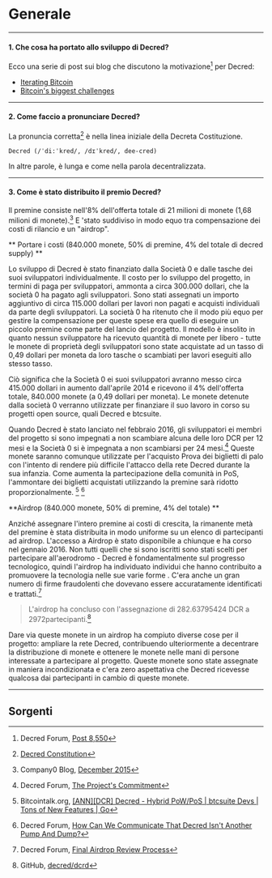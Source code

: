 # <i class="fa fa-question-circle"></i> Generale 

---

#### 1. Che cosa ha portato allo sviluppo di Decred? 

Ecco una serie di post sui blog che discutono la motivazione[^8550] per Decred:

* [Iterating Bitcoin](https://blog.companyzero.com/2015/12/iterating-bitcoin/)
* [Bitcoin's biggest challenges](https://blog.companyzero.com/2015/11/bitcoins-biggest-challenges/)

---

#### 2. Come faccio a pronunciare Decred?

La pronuncia corretta[^14482] è nella linea iniziale della Decreta Costituzione.

```no-highlight
Decred (/ˈdi:ˈkred/, /dɪˈkred/, dee-cred)
```

In altre parole, è lunga e come nella parola decentralizzata.

---

#### 3. Come è stato distribuito il premio Decred? 

Il premine consiste nell'8% dell'offerta totale di 21 milioni di monete (1,68 milioni di monete).[^1] E 'stato suddiviso in modo equo tra compensazione dei costi di rilancio e un "airdrop".

** Portare i costi (840.000 monete, 50% di premine, 4% del totale di decred supply) **

Lo sviluppo di Decred è stato finanziato dalla Società 0 e dalle tasche dei suoi sviluppatori individualmente. Il costo per lo sviluppo del progetto, in termini di paga per sviluppatori, ammonta a circa 300.000 dollari, che la società 0 ha pagato agli sviluppatori. Sono stati assegnati un importo aggiuntivo di circa 115.000 dollari per lavori non pagati e acquisti individuali da parte degli sviluppatori. La società 0 ha ritenuto che il modo più equo per gestire la compensazione per queste spese era quello di eseguire un piccolo premine come parte del lancio del progetto. Il modello è insolito in quanto nessun sviluppatore ha ricevuto quantità di monete per libero - tutte le monete di proprietà degli sviluppatori sono state acquistate ad un tasso di 0,49 dollari per moneta da loro tasche o scambiati per lavori eseguiti allo stesso tasso.

Ciò significa che la Società 0 ei suoi sviluppatori avranno messo circa 415.000 dollari in aumento dall'aprile 2014 e ricevono il 4% dell'offerta totale, 840.000 monete (a 0,49 dollari per moneta). Le monete detenute dalla società 0 verranno utilizzate per finanziare il suo lavoro in corso su progetti open source, quali Decred e btcsuite.

Quando Decred è stato lanciato nel febbraio 2016, gli sviluppatori ei membri del progetto si sono impegnati a non scambiare alcuna delle loro DCR per 12 mesi e la Società 0 si è impegnata a non scambiarsi per 24 mesi.[^4] Queste monete saranno comunque utilizzate per l'acquisto Prova dei biglietti di palo con l'intento di rendere più difficile l'attacco della rete Decred durante la sua infanzia. Come aumenta la partecipazione della comunità in PoS, l'ammontare dei biglietti acquistati utilizzando la premine sarà ridotto proporzionalmente. [^5] [^6]


 **Airdrop (840.000 monete, 50% di premine, 4% del totale) **

Anziché assegnare l'intero premine ai costi di crescita, la rimanente metà del premine è stata distribuita in modo uniforme su un elenco di partecipanti ad airdrop. L'accesso a Airdrop è stato disponibile a chiunque e ha corso nel gennaio 2016. Non tutti quelli che si sono iscritti sono stati scelti per partecipare all'aerodromo - Decred è fondamentalmente sul progresso tecnologico, quindi l'airdrop ha individuato individui che hanno contribuito a promuovere la tecnologia nelle sue varie forme . C'era anche un gran numero di firme fraudolenti che dovevano essere accuratamente identificati e trattati.[^3] 

> L'airdrop ha concluso con l'assegnazione di 282.63795424 DCR a 2972 ​​partecipanti.[^2]

Dare via queste monete in un airdrop ha compiuto diverse cose per il progetto: ampliare la rete Decred, contribuendo ulteriormente a decentrare la distribuzione di monete e ottenere le monete nelle mani di persone interessate a partecipare al progetto. Queste monete sono state assegnate in maniera incondizionata e c'era zero aspettativa che Decred ricevesse qualcosa dai partecipanti in cambio di queste monete.



---

## <i class="fa fa-book"></i> Sorgenti 

[^8550]: Decred Forum, [Post 8,550](https://forum.decred.org/threads/567/#post-8550)
[^14482]: [Decred Constitution](/getting-started/constitution.md)
[^1]: Company0 Blog, [December 2015](https://blog.companyzero.com/2015/12/decred-rethink-digital-currency/)
[^3]: Decred Forum, [Final Airdrop Review Process](https://forum.decred.org/threads/final-airdrop-review-process.534/)
[^2]: GitHub, [decred/dcrd](https://github.com/decred/dcrd/blob/216aa759fa64e5a13ca8a4608e6c80a0f87eff85/chaincfg/premine.go)
[^4]: Decred Forum, [The Project's Commitment](https://forum.decred.org/threads/the-projects-commitment.730/)
[^5]: Bitcointalk.org, [[ANN][DCR] Decred - Hybrid PoW/PoS | btcsuite Devs | Tons of New Features | Go](https://bitcointalk.org/index.php?topic=1290358.msg13412287#msg13412287)
[^6]: Decred Forum, [How Can We Communicate That Decred Isn't Another Pump And Dump?](https://forum.decred.org/threads/how-can-we-communicate-that-decred-isnt-another-pump-and-dump.96/page-2#post-2220)
